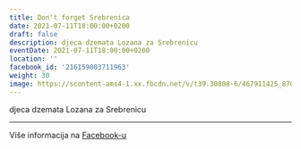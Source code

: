 ```yaml
---
title: Don't forget Srebrenica
date: 2021-07-11T18:00:00+0200
draft: false
description: djeca dzemata Lozana za Srebrenicu
eventDate: 2021-07-11T18:00:00+0200
location: ''
facebook_id: '216159003711963'
weight: 30
image: https://scontent-ams4-1.xx.fbcdn.net/v/t39.30808-6/467911425_8702124949883247_8451066247417132989_n.jpg?_nc_cat=103&ccb=1-7&_nc_sid=9e60e4&_nc_ohc=hFOY170sfToQ7kNvwE1Bk2R&_nc_oc=AdlksxYExpjUWrAmZmoUQXgM3waX3akGF54bA0saVV4kIpEraQ8t-4xr6337mUHqASc&_nc_zt=23&_nc_ht=scontent-ams4-1.xx&edm=ABTKTjYEAAAA&_nc_gid=aloz5SWVbZw2a_Kb4mrBbA&oh=00_AfdjMq_RxDvEoygeVbvnfolbthkeyWqmhzscDLtKg2vndQ&oe=68E64399
---
```


djeca dzemata Lozana za Srebrenicu

---

Više informacija na [Facebook-u](https://facebook.com/events/216159003711963)